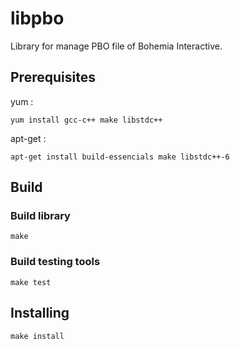 # libpbo
Library for manage PBO file of Bohemia Interactive.

## Prerequisites
yum :
```
yum install gcc-c++ make libstdc++
```

apt-get :
```
apt-get install build-essencials make libstdc++-6
```

## Build
### Build library
```
make
```
### Build testing tools
```
make test
```

## Installing
```
make install
```
